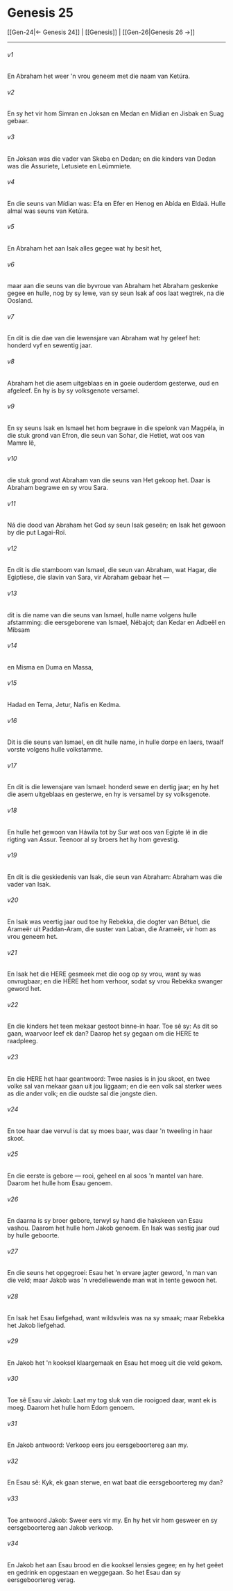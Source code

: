 # Genesis 25

[[Gen-24|← Genesis 24]] | [[Genesis]] | [[Gen-26|Genesis 26 →]]
***

###### v1
En Abraham het weer 'n vrou geneem met die naam van Ketúra. 
###### v2
En sy het vir hom Simran en Joksan en Medan en Mídian en Jisbak en Suag gebaar. 
###### v3
En Joksan was die vader van Skeba en Dedan; en die kinders van Dedan was die Assuriete, Letusiete en Leümmiete. 
###### v4
En die seuns van Mídian was: Efa en Efer en Henog en Abída en Eldaä. Hulle almal was seuns van Ketúra. 
###### v5
En Abraham het aan Isak alles gegee wat hy besit het, 
###### v6
maar aan die seuns van die byvroue van Abraham het Abraham geskenke gegee en hulle, nog by sy lewe, van sy seun Isak af oos laat wegtrek, na die Oosland. 
###### v7
En dit is die dae van die lewensjare van Abraham wat hy geleef het: honderd vyf en sewentig jaar. 
###### v8
Abraham het die asem uitgeblaas en in goeie ouderdom gesterwe, oud en afgeleef. En hy is by sy volksgenote versamel. 
###### v9
En sy seuns Isak en Ismael het hom begrawe in die spelonk van Magpéla, in die stuk grond van Efron, die seun van Sohar, die Hetiet, wat oos van Mamre lê, 
###### v10
die stuk grond wat Abraham van die seuns van Het gekoop het. Daar is Abraham begrawe en sy vrou Sara. 
###### v11
Ná die dood van Abraham het God sy seun Isak geseën; en Isak het gewoon by die put Lagai-Roï. 
###### v12
En dit is die stamboom van Ismael, die seun van Abraham, wat Hagar, die Egiptiese, die slavin van Sara, vir Abraham gebaar het — 
###### v13
dit is die name van die seuns van Ismael, hulle name volgens hulle afstamming: die eersgeborene van Ismael, Nébajot; dan Kedar en Adbeël en Mibsam 
###### v14
en Misma en Duma en Massa, 
###### v15
Hadad en Tema, Jetur, Nafis en Kedma. 
###### v16
Dit is die seuns van Ismael, en dit hulle name, in hulle dorpe en laers, twaalf vorste volgens hulle volkstamme. 
###### v17
En dit is die lewensjare van Ismael: honderd sewe en dertig jaar; en hy het die asem uitgeblaas en gesterwe, en hy is versamel by sy volksgenote. 
###### v18
En hulle het gewoon van Háwila tot by Sur wat oos van Egipte lê in die rigting van Assur. Teenoor al sy broers het hy hom gevestig. 
###### v19
En dit is die geskiedenis van Isak, die seun van Abraham: Abraham was die vader van Isak. 
###### v20
En Isak was veertig jaar oud toe hy Rebekka, die dogter van Bétuel, die Arameër uit Paddan-Aram, die suster van Laban, die Arameër, vir hom as vrou geneem het. 
###### v21
En Isak het die HERE gesmeek met die oog op sy vrou, want sy was onvrugbaar; en die HERE het hom verhoor, sodat sy vrou Rebekka swanger geword het. 
###### v22
En die kinders het teen mekaar gestoot binne-in haar. Toe sê sy: As dit so gaan, waarvoor leef ek dan? Daarop het sy gegaan om die HERE te raadpleeg. 
###### v23
En die HERE het haar geantwoord: Twee nasies is in jou skoot, en twee volke sal van mekaar gaan uit jou liggaam; en die een volk sal sterker wees as die ander volk; en die oudste sal die jongste dien. 
###### v24
En toe haar dae vervul is dat sy moes baar, was daar 'n tweeling in haar skoot. 
###### v25
En die eerste is gebore — rooi, geheel en al soos 'n mantel van hare. Daarom het hulle hom Esau genoem. 
###### v26
En daarna is sy broer gebore, terwyl sy hand die hakskeen van Esau vashou. Daarom het hulle hom Jakob genoem. En Isak was sestig jaar oud by hulle geboorte. 
###### v27
En die seuns het opgegroei: Esau het 'n ervare jagter geword, 'n man van die veld; maar Jakob was 'n vredeliewende man wat in tente gewoon het. 
###### v28
En Isak het Esau liefgehad, want wildsvleis was na sy smaak; maar Rebekka het Jakob liefgehad. 
###### v29
En Jakob het 'n kooksel klaargemaak en Esau het moeg uit die veld gekom. 
###### v30
Toe sê Esau vir Jakob: Laat my tog sluk van die rooigoed daar, want ek is moeg. Daarom het hulle hom Edom genoem. 
###### v31
En Jakob antwoord: Verkoop eers jou eersgeboortereg aan my. 
###### v32
En Esau sê: Kyk, ek gaan sterwe, en wat baat die eersgeboortereg my dan? 
###### v33
Toe antwoord Jakob: Sweer eers vir my. En hy het vir hom gesweer en sy eersgeboortereg aan Jakob verkoop. 
###### v34
En Jakob het aan Esau brood en die kooksel lensies gegee; en hy het geëet en gedrink en opgestaan en weggegaan. So het Esau dan sy eersgeboortereg verag. 
